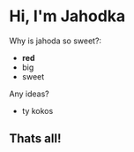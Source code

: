 # Hi, I'm Jahodka

Why is jahoda so sweet?:

* **red**
* big
* sweet


Any ideas?
* ty kokos

## Thats all!
